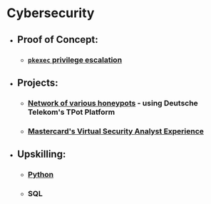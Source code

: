 # Cybersecurity


- ## Proof of Concept: 

  - ### [`pkexec` privilege escalation](privEsc/pkexec.md)

- ## Projects:

  - ### [Network of various honeypots](honey_pot/honeypot-TPOT.md) - using Deutsche Telekom's TPot Platform
 
  - ### [Mastercard's Virtual Security Analyst Experience](phishing/mastercard-phishing-campaign.md)

- ## Upskilling:

  - ### [Python](https://github.com/Kay-Paz/Python)
 
  - ### SQL
